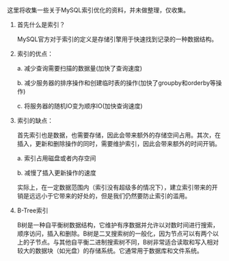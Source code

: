 这里将收集一些关于MySQL索引优化的资料，并未做整理，仅收集。



1. 首先什么是索引？

   MySQL官方对于索引的定义是存储引擎用于快速找到记录的一种数据结构。

   

2. 索引的优点：

   a. 减少查询需要扫描的数据量(加快了查询速度)

   b. 减少服务器的排序操作和创建临时表的操作(加快了groupby和orderby等操作)

   c. 将服务器的随机IO变为顺序IO(加快查询速度)

   

3. 索引的缺点：

   首先索引也是数据，也需要存储，因此会带来额外的存储空间占用。其次，在插入，更新和删除操作的同时，需要维护索引，因此会带来额外的时间开销。

   a. 索引占用磁盘或者内存空间

   b. 减慢了插入更新操作的速度

   实际上，在一定数据范围内（索引没有超级多的情况下），建立索引带来的开销是远远小于它带来的好处的，但是我们仍然要防止索引的滥用。

   

4. B-Tree索引

   B树是一种自平衡树数据结构，它维护有序数据并允许以对数时间进行搜索，顺序访问，插入和删除。B树是二叉搜索树的一般化，因为节点可以有两个以上的子节点。与其他自平衡二进制搜索树不同，B树非常适合读取和写入相对较大的数据块（如光盘）的存储系统。它通常用于数据库和文件系统。